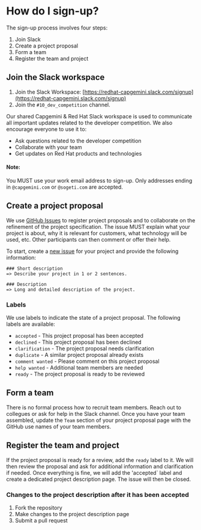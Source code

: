 # How do I sign-up?

The sign-up process involves four steps:

1. Join Slack
2. Create a project proposal
3. Form a team
4. Register the team and project

## Join the Slack workspace

1. Join the Slack Workspace: [https://redhat-capgemini.slack.com/signup](https://redhat-capgemini.slack.com/signup)
2. Join the `#10_dev_competition` channel.

Our shared Capgemini & Red Hat Slack workspace is used to communicate all important updates related to the developer competition. 
We also encourage everyone to use it to:

* Ask questions related to the developer competition
* Collaborate with your team
* Get updates on Red Hat products and technologies

#### Note:
You MUST use your work email address to sign-up. Only addresses ending in `@capgemini.com` or `@sogeti.com` are accepted.

## Create a project proposal

We use [GitHub Issues](https://github.com/redhatgsiexchange/dev_competition/issues) to register project proposals and to collaborate on the refinement of the project specification. The issue MUST explain what your project is about, why it is relevant 
for customers, what technology will be used, etc. Other participants can then comment or offer their help.

To start, create a [new issue](https://github.com/redhatgsiexchange/dev_competition/issues/new?template=project-proposal.md) for your project and provide the following information:

```
### Short description
=> Describe your project in 1 or 2 sentences.

### Description
=> Long and detailed description of the project.
```

### Labels

We use labels to indicate the state of a project proposal. The following labels are available:

* `accepted` - This project proposal has been accepted
* `declined` - This project proposal has been declined
* `clarification` - The project proposal needs clarification
* `duplicate` - A similar project proposal already exists
* `comment wanted` - Please comment on this project proposal
* `help wanted` - Additional team members are needed
* `ready` - The project proposal is ready to be reviewed

## Form a team

There is no formal process how to recruit team members. Reach out to collegues or ask for help in the Slack channel. Once you have your team assembled, update the `Team` section of your project proposal page with the GitHub use names of your team members.

## Register the team and project

If the project proposal is ready for a review, add the `ready` label to it. We will then review the proposal and ask for additional 
information and clarification if needed. Once everything is fine, we will add the 'accepted` label and create a dedicated project description page. The issue will then be closed.

### Changes to the project description after it has been accepted

1. Fork the repository
2. Make changes to the project description page
3. Submit a pull request

